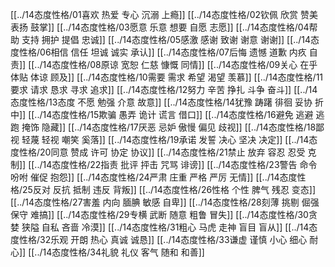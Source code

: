 [[../14态度性格/01喜欢 热爱 专心 沉溺 上瘾]]
[[../14态度性格/02钦佩 欣赏 赞美 表扬 鼓掌]]
[[../14态度性格/03愿意 乐意 想要 自愿 志愿]]
[[../14态度性格/04帮助 支持 拥护 提倡 忠诚]]
[[../14态度性格/05感激 感谢 致谢 谢意 谢谢]]
[[../14态度性格/06相信 信任 坦诚 诚实 承认]]
[[../14态度性格/07后悔 遗憾 道歉 内疚 自责]]
[[../14态度性格/08原谅 宽恕 仁慈 慷慨 同情]]
[[../14态度性格/09关心 在乎 体贴 体谅 顾及]]
[[../14态度性格/10需要 需求 希望 渴望 羡慕]]
[[../14态度性格/11要求 请求 恳求 寻求 追求]]
[[../14态度性格/12努力 辛苦 挣扎 斗争 奋斗]]
[[../14态度性格/13态度 不愿 勉强 介意 故意]]
[[../14态度性格/14犹豫 踌躇 徘徊 妥协 折中]]
[[../14态度性格/15欺骗 愚弄 诡计 谎言 借口]]
[[../14态度性格/16避免 逃避 逃跑 掩饰 隐藏]]
[[../14态度性格/17厌恶 忌妒 傲慢 偏见 歧视]]
[[../14态度性格/18鄙视 轻蔑 轻视 嘲笑 奚落]]
[[../14态度性格/19承诺 发誓 决心 坚决 决定]]
[[../14态度性格/20同意 赞成 许可 协定 协议]]
[[../14态度性格/21禁止 放弃 容忍 忍受 克制]]
[[../14态度性格/22指责 批评 抨击 咒骂 诽谤]]
[[../14态度性格/23警告 命令 吩咐 催促 抱怨]]
[[../14态度性格/24严肃 庄重 严格 严厉 无情]]
[[../14态度性格/25反对 反抗 抵制 违反 背叛]]
[[../14态度性格/26性格 个性 脾气 残忍 变态]]
[[../14态度性格/27害羞 内向 腼腆 敏感 自卑]]
[[../14态度性格/28刻薄 挑剔 倔强 保守 难搞]]
[[../14态度性格/29专横 武断 随意 粗鲁 冒失]]
[[../14态度性格/30贪婪 狭隘 自私 吝啬 冷漠]]
[[../14态度性格/31粗心 马虎 走神 盲目 盲从]]
[[../14态度性格/32乐观 开朗 热心 真诚 诚恳]]
[[../14态度性格/33谦虚 谨慎 小心 细心 耐心]]
[[../14态度性格/34礼貌 礼仪 客气 随和 和善]]
 
